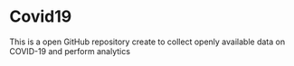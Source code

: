# Covid19
This is a open GitHub repository create to collect openly available data on COVID-19 and perform analytics
